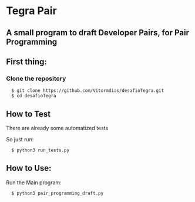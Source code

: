 Tegra Pair
==========

## A small program to draft Developer Pairs, for Pair Programming

## First thing:

### Clone the repository

```
  $ git clone https://github.com/Vitormdias/desafioTegra.git
  $ cd desafioTegra
```

## How to Test

There are already some automatized tests

So just run:

```
  $ python3 run_tests.py
```

## How to Use:

Run the Main program:

```
  $ python3 pair_programming_draft.py
```
